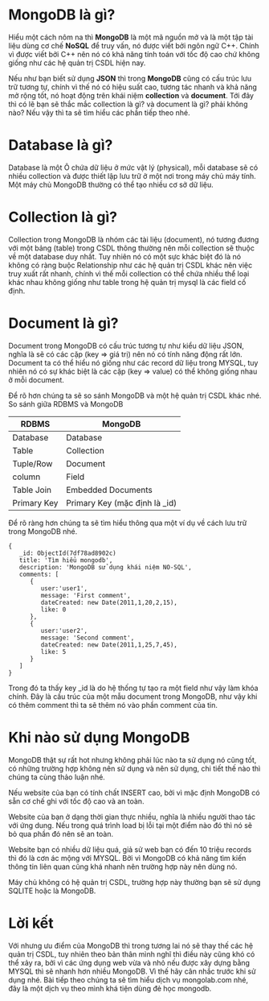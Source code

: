 # MongoDB là gì?

Hiểu một cách nôm na thì **MongoDB** là một mã nguồn mở và là một tập tài liệu dùng cơ chế **NoSQL** để truy vấn, nó được viết bởi ngôn ngữ C++. Chính vì được viết bởi C++ nên nó có khả năng tính toán với tốc độ cao chứ không giống như các hệ quản trị CSDL hiện nay.

Nếu như bạn biết sử dụng **JSON** thì trong **MongoDB** cũng có cấu trúc lưu trữ tương tự, chính vì thế nó có hiệu suất cao, tương tác nhanh và khả năng mở rộng tốt, nó hoạt động trên khái niệm **collection**  và **document**. Tới đây thì có lẽ bạn sẽ thắc mắc collection là gì? và document là gì? phải  không nào? Nếu vậy thì ta sẽ tìm hiểu các phần tiếp theo nhé.

# Database là gì?

Database là một Ô chứa dữ liệu ở mức vật lý (physical), mỗi database sẽ có nhiều collection và được thiết lập lưu trữ ở một nơi trong máy chủ máy tính. Một máy chủ MongoDB thường có thể tạo nhiều cơ sở dữ liệu.

# Collection là gì?

Collection trong MongoDB là nhóm các tài liệu (document), nó tương đương với một bảng (table) trong CSDL thông thường nên mỗi collection sẽ thuộc về một database duy nhất. Tuy nhiên nó có một sực khác biệt đó là nó không có ràng buộc Relationship như các hệ quản trị CSDL khác nên việc truy xuất rất nhanh, chính vì thế mỗi collection có thể chứa nhiều thể loại khác nhau không giống như table trong hệ quản trị mysql là các field cố định.

# Document là gì?

Document trong MongoDB có cấu trúc tương tự như kiểu dữ liệu JSON, nghĩa là sẽ có các cặp (key => giá trị) nên nó có tính năng động rất lớn. Document ta có thể hiểu nó giống như các record dữ liệu trong MYSQL, tuy nhiên nó có sự khác biệt là các cặp (key => value) có thể không giống nhau ở mỗi document. 

Để rõ hơn chúng ta sẽ so sánh MongoDB và một hệ quản trị CSDL khác nhé.
So sánh giữa RDBMS và MongoDB

| RDBMS | MongoDB |
| --- | --- |
| Database | Database |
| Table | Collection |
| Tuple/Row | Document |
| column | Field |
| Table Join | Embedded Documents |
| Primary Key | Primary Key (mặc định là _id) |

Để rõ ràng hơn chúng ta sẽ tìm hiểu thông qua một ví dụ về cách lưu trữ trong MongoDB nhé.
```
{
   _id: ObjectId(7df78ad8902c)
   title: 'Tìm hiểu mongodb', 
   description: 'MongoDB sử dụng khái niệm NO-SQL',
   comments: [  
      {
         user:'user1',
         message: 'First comment',
         dateCreated: new Date(2011,1,20,2,15),
         like: 0 
      },
      {
         user:'user2',
         message: 'Second comment',
         dateCreated: new Date(2011,1,25,7,45),
         like: 5
      }
   ]
}
```
Trong đó ta thấy key _id là do hệ thống tự tạo ra một field như vậy làm khóa chính. Đây là cấu trúc của một mẫu document trong MongoDB, như vậy khi có thêm comment thì ta sẽ thêm nó vào phần comment của tin.

# Khi nào sử dụng MongoDB

MongoDB thật sự rất hot nhưng không phải lúc nào ta sử dụng nó cũng tốt, có những trường hợp không nên sử dụng và nên sử dụng, chi tiết thế nào thì chúng ta cùng thảo luận nhé.

Nếu website của bạn có tính chất INSERT cao, bởi vì mặc định MongoDB có sẵn cơ chế ghi với tốc độ cao và an toàn.

Website của bạn ở dạng thời gian thực nhiều, nghĩa là nhiều người thao tác với ứng dung. Nếu trong quá trình load bị lỗi tại một điểm nào đó thì nó sẽ bỏ qua phần đó nên sẽ an toàn.

Website bạn có nhiều dữ liệu quá, giả sử web bạn có đến 10 triệu records thì đó là cơn ác mộng với MYSQL. Bởi vì MongoDB có khả năng tìm kiến thông tin liên quan cũng khá nhanh nên trường hợp này nên dùng nó.

Máy chủ không có hệ quản trị CSDL, trường hợp này thường bạn sẽ sử dụng SQLITE hoặc là MongoDB.


# Lời kết

Với nhưng ưu điểm của MongoDB thì trong tương lai nó sẽ thay thế các hệ quản trị CSDL, tuy nhiên theo bản thân mình nghĩ thì điều này cũng khó có thể xảy ra, bởi vì các ứng dụng web vừa và nhỏ nếu được xây dựng bằng MYSQL thì sẽ nhanh hơn nhiều MongoDB. Vì thế hãy cân nhắc trước khi sử dụng nhé. Bài tiếp theo chúng ta sẽ tìm hiểu dịch vụ mongolab.com nhé, đây là một dịch vụ theo mình khá tiện dùng đẻ học mongodb.
